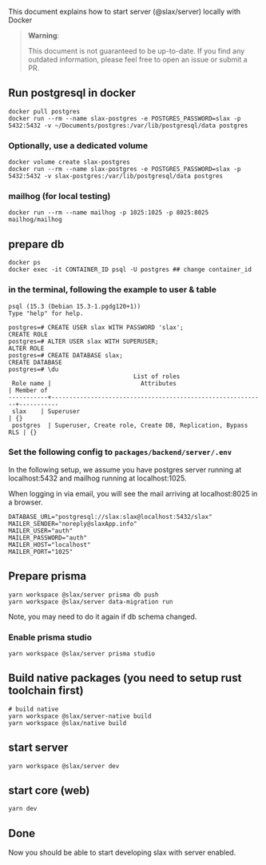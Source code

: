 This document explains how to start server (@slax/server) locally with Docker

> **Warning**:
>
> This document is not guaranteed to be up-to-date.
> If you find any outdated information, please feel free to open an issue or submit a PR.

## Run postgresql in docker

```
docker pull postgres
docker run --rm --name slax-postgres -e POSTGRES_PASSWORD=slax -p 5432:5432 -v ~/Documents/postgres:/var/lib/postgresql/data postgres
```

### Optionally, use a dedicated volume

```
docker volume create slax-postgres
docker run --rm --name slax-postgres -e POSTGRES_PASSWORD=slax -p 5432:5432 -v slax-postgres:/var/lib/postgresql/data postgres
```

### mailhog (for local testing)

```
docker run --rm --name mailhog -p 1025:1025 -p 8025:8025 mailhog/mailhog
```

## prepare db

```
docker ps
docker exec -it CONTAINER_ID psql -U postgres ## change container_id
```

### in the terminal, following the example to user & table

```
psql (15.3 (Debian 15.3-1.pgdg120+1))
Type "help" for help.

postgres=# CREATE USER slax WITH PASSWORD 'slax';
CREATE ROLE
postgres=# ALTER USER slax WITH SUPERUSER;
ALTER ROLE
postgres=# CREATE DATABASE slax;
CREATE DATABASE
postgres=# \du
                                   List of roles
 Role name |                         Attributes                         | Member of
-----------+------------------------------------------------------------+-----------
 slax    | Superuser                                                  | {}
 postgres  | Superuser, Create role, Create DB, Replication, Bypass RLS | {}
```

### Set the following config to `packages/backend/server/.env`

In the following setup, we assume you have postgres server running at localhost:5432 and mailhog running at localhost:1025.

When logging in via email, you will see the mail arriving at localhost:8025 in a browser.

```
DATABASE_URL="postgresql://slax:slax@localhost:5432/slax"
MAILER_SENDER="noreply@slaxApp.info"
MAILER_USER="auth"
MAILER_PASSWORD="auth"
MAILER_HOST="localhost"
MAILER_PORT="1025"
```

## Prepare prisma

```
yarn workspace @slax/server prisma db push
yarn workspace @slax/server data-migration run
```

Note, you may need to do it again if db schema changed.

### Enable prisma studio

```
yarn workspace @slax/server prisma studio
```

## Build native packages (you need to setup rust toolchain first)

```
# build native
yarn workspace @slax/server-native build
yarn workspace @slax/native build
```

## start server

```
yarn workspace @slax/server dev
```

## start core (web)

```
yarn dev
```

## Done

Now you should be able to start developing slax with server enabled.
